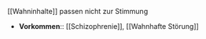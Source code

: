 [[Wahninhalte]] passen nicht zur Stimmung
- **Vorkommen**:: [[Schizophrenie]], [[Wahnhafte Störung]]